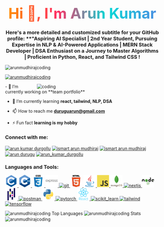<h1 align="center">
  <span style="background: linear-gradient(90deg, #ff8c00, #ff2e63, #08d9d6, #4a90e2);
               -webkit-background-clip: text;
               color: transparent;
               font-size: 3rem;
               font-weight: bold;
               animation: gradient-animation 5s infinite;
               display: inline-block;">
    Hi 👋, I'm Arun Kumar
  </span>
</h1>



<h3 align="center">Here's a more detailed and customized subtitle for your GitHub profile: **"Aspiring AI Specialist | 2nd Year Student, Pursuing Expertise in NLP & AI-Powered Applications | MERN Stack Developer | DSA Enthusiast on a Journey to Master Algorithms | Proficient in Python, React, and Tailwind CSS !</h3>



<p align="left"> <img src="https://komarev.com/ghpvc/?username=arunmudhirajcoding&label=Profile%20views&color=0e75b6&style=flat" alt="arunmudhirajcoding" /> </p>


<p align="left"> <a href="https://github.com/ryo-ma/github-profile-trophy"><img src="https://github-profile-trophy.vercel.app/?username=arunmudhirajcoding" alt="arunmudhirajcoding" /></a> </p>
<img align="right" alt="coding" width="400" src="https://media4.giphy.com/media/v1.Y2lkPTc5MGI3NjExN2xkMG8waWZ1d3ZobnFpanFoZWJyM3J3bzBybzZ1bHo2endtZ3N3bCZlcD12MV9pbnRlcm5hbF9naWZfYnlfaWQmY3Q9Zw/78XCFBGOlS6keY1Bil/giphy.webp">
- 🔭 I’m currently working on **team portfolio**

- 🌱 I’m currently learning **react, tailwind, NLP, DSA**

- 📫 How to reach me **duruguarun@gmail.com**

- ⚡ Fun fact **learning is my hobby**

<h3 align="left">Connect with me:</h3>
<p align="left">
<a href="https://linkedin.com/in/arun kumar durgollu" target="blank"><img align="center" src="https://raw.githubusercontent.com/rahuldkjain/github-profile-readme-generator/master/src/images/icons/Social/linked-in-alt.svg" alt="arun kumar durgollu" height="30" width="40" /></a>
<a href="https://fb.com/ismart arun mudhiraj" target="blank"><img align="center" src="https://raw.githubusercontent.com/rahuldkjain/github-profile-readme-generator/master/src/images/icons/Social/facebook.svg" alt="ismart arun mudhiraj" height="30" width="40" /></a>
<a href="https://instagram.com/ismart arun mudhiraj" target="blank"><img align="center" src="https://raw.githubusercontent.com/rahuldkjain/github-profile-readme-generator/master/src/images/icons/Social/instagram.svg" alt="ismart arun mudhiraj" height="30" width="40" /></a>
<a href="https://www.hackerrank.com/arun durugu" target="blank"><img align="center" src="https://raw.githubusercontent.com/rahuldkjain/github-profile-readme-generator/master/src/images/icons/Social/hackerrank.svg" alt="arun durugu" height="30" width="40" /></a>
<a href="https://www.leetcode.com/arun_kumar_durgollu" target="blank"><img align="center" src="https://raw.githubusercontent.com/rahuldkjain/github-profile-readme-generator/master/src/images/icons/Social/leet-code.svg" alt="arun_kumar_durgollu" height="30" width="40" /></a>
</p>

<h3 align="left">Languages and Tools:</h3>
<p align="left"> <a href="https://www.cprogramming.com/" target="_blank" rel="noreferrer"> <img src="https://raw.githubusercontent.com/devicons/devicon/master/icons/c/c-original.svg" alt="c" width="40" height="40"/> </a> <a href="https://www.w3schools.com/cpp/" target="_blank" rel="noreferrer"> <img src="https://raw.githubusercontent.com/devicons/devicon/master/icons/cplusplus/cplusplus-original.svg" alt="cplusplus" width="40" height="40"/> </a> <a href="https://www.w3schools.com/css/" target="_blank" rel="noreferrer"> <img src="https://raw.githubusercontent.com/devicons/devicon/master/icons/css3/css3-original-wordmark.svg" alt="css3" width="40" height="40"/> </a> <a href="https://expressjs.com" target="_blank" rel="noreferrer"> <img src="https://raw.githubusercontent.com/devicons/devicon/master/icons/express/express-original-wordmark.svg" alt="express" width="40" height="40"/> </a> <a href="https://git-scm.com/" target="_blank" rel="noreferrer"> <img src="https://www.vectorlogo.zone/logos/git-scm/git-scm-icon.svg" alt="git" width="40" height="40"/> </a> <a href="https://www.w3.org/html/" target="_blank" rel="noreferrer"> <img src="https://raw.githubusercontent.com/devicons/devicon/master/icons/html5/html5-original-wordmark.svg" alt="html5" width="40" height="40"/> </a> <a href="https://www.java.com" target="_blank" rel="noreferrer"> <img src="https://raw.githubusercontent.com/devicons/devicon/master/icons/java/java-original.svg" alt="java" width="40" height="40"/> </a> <a href="https://developer.mozilla.org/en-US/docs/Web/JavaScript" target="_blank" rel="noreferrer"> <img src="https://raw.githubusercontent.com/devicons/devicon/master/icons/javascript/javascript-original.svg" alt="javascript" width="40" height="40"/> </a> <a href="https://www.mongodb.com/" target="_blank" rel="noreferrer"> <img src="https://raw.githubusercontent.com/devicons/devicon/master/icons/mongodb/mongodb-original-wordmark.svg" alt="mongodb" width="40" height="40"/> </a> <a href="https://nextjs.org/" target="_blank" rel="noreferrer"> <img src="https://cdn.worldvectorlogo.com/logos/nextjs-2.svg" alt="nextjs" width="40" height="40"/> </a> <a href="https://nodejs.org" target="_blank" rel="noreferrer"> <img src="https://raw.githubusercontent.com/devicons/devicon/master/icons/nodejs/nodejs-original-wordmark.svg" alt="nodejs" width="40" height="40"/> </a> <a href="https://pandas.pydata.org/" target="_blank" rel="noreferrer"> <img src="https://raw.githubusercontent.com/devicons/devicon/2ae2a900d2f041da66e950e4d48052658d850630/icons/pandas/pandas-original.svg" alt="pandas" width="40" height="40"/> </a> <a href="https://postman.com" target="_blank" rel="noreferrer"> <img src="https://www.vectorlogo.zone/logos/getpostman/getpostman-icon.svg" alt="postman" width="40" height="40"/> </a> <a href="https://www.python.org" target="_blank" rel="noreferrer"> <img src="https://raw.githubusercontent.com/devicons/devicon/master/icons/python/python-original.svg" alt="python" width="40" height="40"/> </a> <a href="https://pytorch.org/" target="_blank" rel="noreferrer"> <img src="https://www.vectorlogo.zone/logos/pytorch/pytorch-icon.svg" alt="pytorch" width="40" height="40"/> </a> <a href="https://reactjs.org/" target="_blank" rel="noreferrer"> <img src="https://raw.githubusercontent.com/devicons/devicon/master/icons/react/react-original-wordmark.svg" alt="react" width="40" height="40"/> </a> <a href="https://scikit-learn.org/" target="_blank" rel="noreferrer"> <img src="https://upload.wikimedia.org/wikipedia/commons/0/05/Scikit_learn_logo_small.svg" alt="scikit_learn" width="40" height="40"/> </a> <a href="https://tailwindcss.com/" target="_blank" rel="noreferrer"> <img src="https://www.vectorlogo.zone/logos/tailwindcss/tailwindcss-icon.svg" alt="tailwind" width="40" height="40"/> </a> <a href="https://www.tensorflow.org" target="_blank" rel="noreferrer"> <img src="https://www.vectorlogo.zone/logos/tensorflow/tensorflow-icon.svg" alt="tensorflow" width="40" height="40"/> </a> </p>

<!-- Top Languages -->
<p>
  
</p>

<!-- GitHub Stats -->
<p>
  <picture align="left">
    <source 
      srcset="https://github-readme-stats.vercel.app/api/top-langs?username=arunmudhirajcoding&show_icons=true&locale=en&layout=compact&theme=dark" 
      media="(prefers-color-scheme: dark)" />
    <img 
      src="https://github-readme-stats.vercel.app/api/top-langs?username=arunmudhirajcoding&show_icons=true&locale=en&layout=compact&theme=light" 
      alt="arunmudhirajcoding Top Languages" />
  </picture>
  <picture >
    <source 
      srcset="https://github-readme-stats.vercel.app/api?username=arunmudhirajcoding&show_icons=true&locale=en&theme=dark" 
      media="(prefers-color-scheme: dark)" />
    <img 
      src="https://github-readme-stats.vercel.app/api?username=arunmudhirajcoding&show_icons=true&locale=en&theme=light" 
      alt="arunmudhirajcoding Stats" />
  </picture>
  <img align="center" src="https://github-readme-streak-stats.herokuapp.com/?user=arunmudhirajcoding&" alt="arunmudhirajcoding" />
</p>




<p></p>

